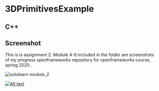 # 3DPrimitivesExample

## C++

## Screenshot

This is is assignment 2. Module 4-6 included in the folder are screenshots of my progress openframeworks repository for openframeworks course, spring 2020 .

![sololearn module_2](https://user-images.githubusercontent.com/53446518/73769295-6c650a80-4748-11ea-8904-fec9e3e9d3eb.PNG)

[![Alt text](https://img.youtube.com/vi/gq-CN0aJnmE/0.jpg)](https://www.youtube.com/watch?v=gq-CN0aJnmE)
